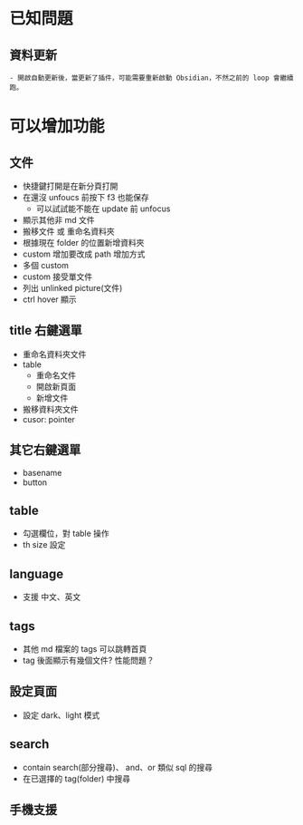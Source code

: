 # 已知問題

## 資料更新
    - 開啟自動更新後，當更新了插件，可能需要重新啟動 Obsidian，不然之前的 loop 會繼續跑。

# 可以增加功能
## 文件
- 快捷鍵打開是在新分頁打開
- 在還沒 unfoucs 前按下 f3 也能保存
	- 可以試試能不能在 update 前 unfocus
- 顯示其他非 md 文件
- 搬移文件 或 重命名資料夾
- 根據現在 folder 的位置新增資料夾
- custom 增加要改成 path 增加方式
- 多個 custom
- custom 接受單文件
- 列出 unlinked picture(文件)
- ctrl hover 顯示

## title 右鍵選單
- 重命名資料夾文件
- table
	- 重命名文件
 	- 開啟新頁面
  	- 新增文件
- 搬移資料夾文件
- cusor: pointer

## 其它右鍵選單
- basename
- button

## table
- 勾選欄位，對 table 操作
- th size 設定

## language
- 支援 中文、英文

## tags
- 其他 md 檔案的 tags 可以跳轉首頁
- tag 後面顯示有幾個文件? 性能問題？

## 設定頁面
- 設定 dark、light 模式

## search
- contain search(部分搜尋)、 and、or 類似 sql 的搜尋
- 在已選擇的 tag(folder) 中搜尋

## 手機支援
